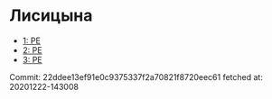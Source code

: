 # Лисицына
- [1: PE](1.md)
- [2: PE](2.md)
- [3: PE](3.md)

Commit: 22ddee13ef91e0c9375337f2a70821f8720eec61
 fetched at: 20201222-143008
